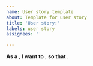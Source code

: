 ```yaml
---
name: User story template
about: Template for user story
title: 'User story:'
labels: user story
assignees: ''

---
```


**As a** ,
**I want to** ,
**so that** .
